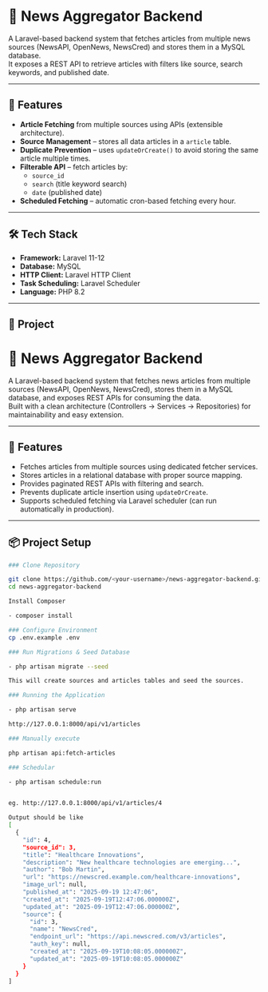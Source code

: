 # 📰 News Aggregator Backend

A Laravel-based backend system that fetches articles from multiple news sources (NewsAPI, OpenNews, NewsCred) and stores them in a MySQL database.  
It exposes a REST API to retrieve articles with filters like source, search keywords, and published date.

---

## 🚀 Features
- **Article Fetching** from multiple sources using APIs (extensible architecture).
- **Source Management** – stores all data articles in a `article` table.
- **Duplicate Prevention** – uses `updateOrCreate()` to avoid storing the same article multiple times.
- **Filterable API** – fetch articles by:
  - `source_id`
  - `search` (title keyword search)
  - `date` (published date)
- **Scheduled Fetching** – automatic cron-based fetching every hour.

---

## 🛠 Tech Stack
- **Framework:** Laravel 11-12
- **Database:** MySQL
- **HTTP Client:** Laravel HTTP Client 
- **Task Scheduling:** Laravel Scheduler
- **Language:** PHP 8.2

---

## 📂 Project 
# 📰 News Aggregator Backend

A Laravel-based backend system that fetches news articles from multiple sources (NewsAPI, OpenNews, NewsCred), stores them in a MySQL database, and exposes REST APIs for consuming the data.  
Built with a clean architecture (Controllers → Services → Repositories) for maintainability and easy extension.

---

## 🚀 Features
- Fetches articles from multiple sources using dedicated fetcher services.
- Stores articles in a relational database with proper source mapping.
- Provides paginated REST APIs with filtering and search.
- Prevents duplicate article insertion using `updateOrCreate`.
- Supports scheduled fetching via Laravel scheduler (can run automatically in production).

---

## 📦 Project Setup

```bash
### Clone Repository

git clone https://github.com/<your-username>/news-aggregator-backend.git
cd news-aggregator-backend

Install Composer

- composer install

### Configure Environment
cp .env.example .env

### Run Migrations & Seed Database

- php artisan migrate --seed

This will create sources and articles tables and seed the sources.

### Running the Application

- php artisan serve

http://127.0.0.1:8000/api/v1/articles

### Manually execute

php artisan api:fetch-articles

### Schedular

- php artisan schedule:run


eg. http://127.0.0.1:8000/api/v1/articles/4

Output should be like
[
  {
    "id": 4,
    "source_id": 3,
    "title": "Healthcare Innovations",
    "description": "New healthcare technologies are emerging...",
    "author": "Bob Martin",
    "url": "https://newscred.example.com/healthcare-innovations",
    "image_url": null,
    "published_at": "2025-09-19 12:47:06",
    "created_at": "2025-09-19T12:47:06.000000Z",
    "updated_at": "2025-09-19T12:47:06.000000Z",
    "source": {
      "id": 3,
      "name": "NewsCred",
      "endpoint_url": "https://api.newscred.com/v3/articles",
      "auth_key": null,
      "created_at": "2025-09-19T10:08:05.000000Z",
      "updated_at": "2025-09-19T10:08:05.000000Z"
    }
  }
]


